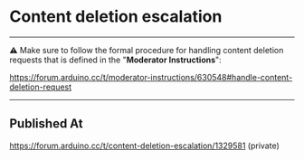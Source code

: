 # Content deletion escalation

---

⚠ Make sure to follow the formal procedure for handling content deletion requests that is defined in the "**Moderator Instructions**":

https://forum.arduino.cc/t/moderator-instructions/630548#handle-content-deletion-request

---

## Published At

https://forum.arduino.cc/t/content-deletion-escalation/1329581 (private)
